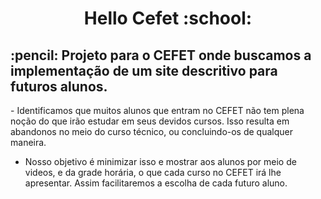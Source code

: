 <h1 align='center'> 
   Hello Cefet :school:
</h1>
<h2> 
   :pencil: Projeto para o CEFET onde buscamos a implementação de um site descritivo para futuros alunos.
</h2>
- Identificamos que muitos alunos que entram no CEFET não tem plena noção do que irão estudar em seus devidos cursos. Isso resulta em abandonos no meio do curso técnico, ou concluindo-os de qualquer maneira.

- Nosso objetivo é minimizar isso e mostrar aos alunos por meio de videos, e da grade horária, o que cada curso no CEFET irá lhe apresentar. Assim facilitaremos a escolha de cada futuro aluno.
